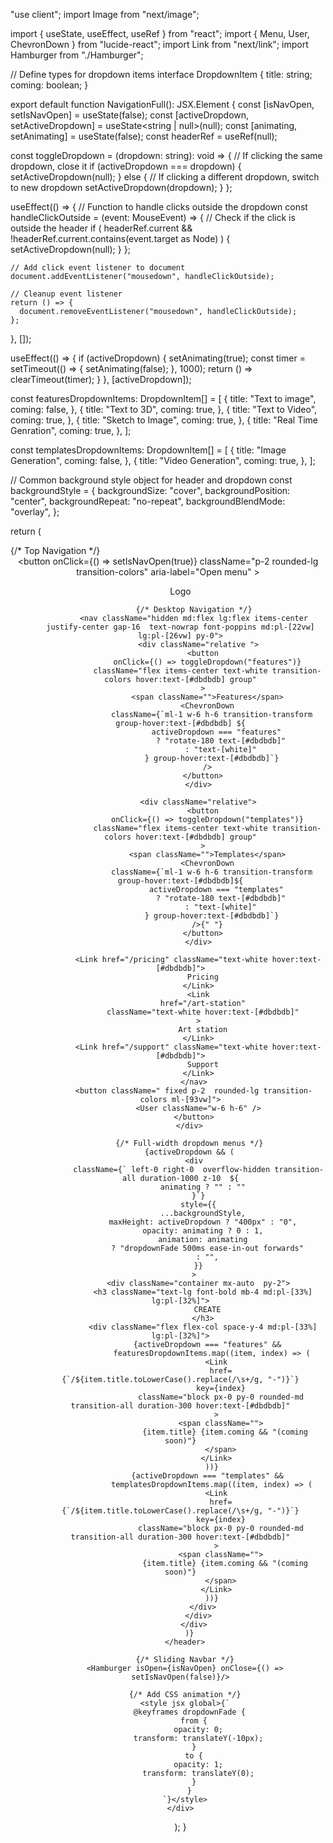 "use client";
import Image from "next/image";

import { useState, useEffect, useRef } from "react";
import { Menu, User, ChevronDown } from "lucide-react";
import Link from "next/link";
import Hamburger from "./Hamburger";


// Define types for dropdown items
interface DropdownItem {
  title: string;
  coming: boolean;
}

export default function NavigationFull(): JSX.Element {
  const [isNavOpen, setIsNavOpen] = useState<boolean>(false);
  const [activeDropdown, setActiveDropdown] = useState<string | null>(null);
  const [animating, setAnimating] = useState<boolean>(false);
  const headerRef = useRef<HTMLElement>(null);

  const toggleDropdown = (dropdown: string): void => {
    // If clicking the same dropdown, close it
    if (activeDropdown === dropdown) {
      setActiveDropdown(null);
    } else {
      // If clicking a different dropdown, switch to new dropdown
      setActiveDropdown(dropdown);
    }
  };

  useEffect(() => {
    // Function to handle clicks outside the dropdown
    const handleClickOutside = (event: MouseEvent) => {
      // Check if the click is outside the header
      if (
        headerRef.current &&
        !headerRef.current.contains(event.target as Node)
      ) {
        setActiveDropdown(null);
      }
    };

    // Add click event listener to document
    document.addEventListener("mousedown", handleClickOutside);

    // Cleanup event listener
    return () => {
      document.removeEventListener("mousedown", handleClickOutside);
    };
  }, []);

  useEffect(() => {
    if (activeDropdown) {
      setAnimating(true);
      const timer = setTimeout(() => {
        setAnimating(false);
      }, 1000);
      return () => clearTimeout(timer);
    }
  }, [activeDropdown]);

  const featuresDropdownItems: DropdownItem[] = [
    {
      title: "Text to image",
      coming: false,
    },
    {
      title: "Text to 3D",
      coming: true,
    },
    {
      title: "Text to Video",
      coming: true,
    },
    {
      title: "Sketch to Image",
      coming: true,
    },
    {
      title: "Real Time Genration",
      coming: true,
    },
  ];

  const templatesDropdownItems: DropdownItem[] = [
    {
      title: "Image Generation",
      coming: false,
    },
    {
      title: "Video Generation",
      coming: true,
    },
  ];

  // Common background style object for header and dropdown
  const backgroundStyle = {
    backgroundSize: "cover",
    backgroundPosition: "center",
    backgroundRepeat: "no-repeat",
    backgroundBlendMode: "overlay",
  };

  return (
    <div className=" bg-[#000000] text-white">
      {/* Top Navigation */}
      <header
        ref={headerRef}
        className="fixed top-0 left-0 right-0 z-20 bg-black/30 backdrop-blur-3xl  shadow-lg"
        style={backgroundStyle}
      >
        <div className="flex items-center justify-start pl-[1vw] py-2 ">
          <div className=" flex items-center gap-4">
            <button
              onClick={() => setIsNavOpen(true)}
              className="p-2  rounded-lg transition-colors"
              aria-label="Open menu"
            >
              <Menu className="w-8 h-8" />
            </button>
            <Link href="/" className="flex items-center gap-2">
              <div className="w-8 h-8 bg-gray-200 rounded-full" />
              <span className="text-xl font-bold">Logo</span>
            </Link>
          </div>

          {/* Desktop Navigation */}
          <nav className="hidden md:flex lg:flex items-center justify-center gap-16  text-nowrap font-poppins md:pl-[22vw] lg:pl-[26vw] py-0">
            <div className="relative ">
              <button
                onClick={() => toggleDropdown("features")}
                className="flex items-center text-white transition-colors hover:text-[#dbdbdb] group"
              >
                <span className="">Features</span>
                <ChevronDown
                  className={`ml-1 w-6 h-6 transition-transform group-hover:text-[#dbdbdb] ${
                    activeDropdown === "features"
                      ? "rotate-180 text-[#dbdbdb]"
                      : "text-[white]"
                  } group-hover:text-[#dbdbdb]`}
                />
              </button>
            </div>

            <div className="relative">
              <button
                onClick={() => toggleDropdown("templates")}
                className="flex items-center text-white transition-colors hover:text-[#dbdbdb] group"
              >
                <span className="">Templates</span>
                <ChevronDown
                  className={`ml-1 w-6 h-6 transition-transform group-hover:text-[#dbdbdb]${
                    activeDropdown === "templates"
                      ? "rotate-180 text-[#dbdbdb]"
                      : "text-[white]"
                  } group-hover:text-[#dbdbdb]`}
                />{" "}
              </button>
            </div>

            <Link href="/pricing" className="text-white hover:text-[#dbdbdb]">
              Pricing
            </Link>
            <Link
              href="/art-station"
              className="text-white hover:text-[#dbdbdb]"
            >
              Art station
            </Link>
            <Link href="/support" className="text-white hover:text-[#dbdbdb]">
              Support
            </Link>
          </nav>
          <button className=" fixed p-2  rounded-lg transition-colors ml-[93vw]">
            <User className="w-6 h-6" />
          </button>
        </div>

        {/* Full-width dropdown menus */}
        {activeDropdown && (
          <div
            className={` left-0 right-0  overflow-hidden transition-all duration-1000 z-10  ${
              animating ? "" : ""
            }`}
            style={{
              ...backgroundStyle,
              maxHeight: activeDropdown ? "400px" : "0",
              opacity: animating ? 0 : 1,
              animation: animating
                ? "dropdownFade 500ms ease-in-out forwards"
                : "",
            }}
          >
            <div className="container mx-auto  py-2">
              <h3 className="text-lg font-bold mb-4 md:pl-[33%] lg:pl-[32%]">
                CREATE
              </h3>
              <div className="flex flex-col space-y-4 md:pl-[33%] lg:pl-[32%]">
                {activeDropdown === "features" &&
                  featuresDropdownItems.map((item, index) => (
                    <Link
                      href={`/${item.title.toLowerCase().replace(/\s+/g, "-")}`}
                      key={index}
                      className="block px-0 py-0 rounded-md transition-all duration-300 hover:text-[#dbdbdb]"
                    >
                      <span className="">
                        {item.title} {item.coming && "(coming soon)"}
                      </span>
                    </Link>
                  ))}
                {activeDropdown === "templates" &&
                  templatesDropdownItems.map((item, index) => (
                    <Link
                      href={`/${item.title.toLowerCase().replace(/\s+/g, "-")}`}
                      key={index}
                      className="block px-0 py-0 rounded-md transition-all duration-300 hover:text-[#dbdbdb]"
                    >
                      <span className="">
                        {item.title} {item.coming && "(coming soon)"}
                      </span>
                    </Link>
                  ))}
              </div>
            </div>
          </div>
        )}
      </header>

      {/* Sliding Navbar */}
      <Hamburger isOpen={isNavOpen} onClose={() => setIsNavOpen(false)}/>

      {/* Add CSS animation */}
      <style jsx global>{`
        @keyframes dropdownFade {
          from {
            opacity: 0;
            transform: translateY(-10px);
          }
          to {
            opacity: 1;
            transform: translateY(0);
          }
        }
      `}</style>
    </div>
  );
}
